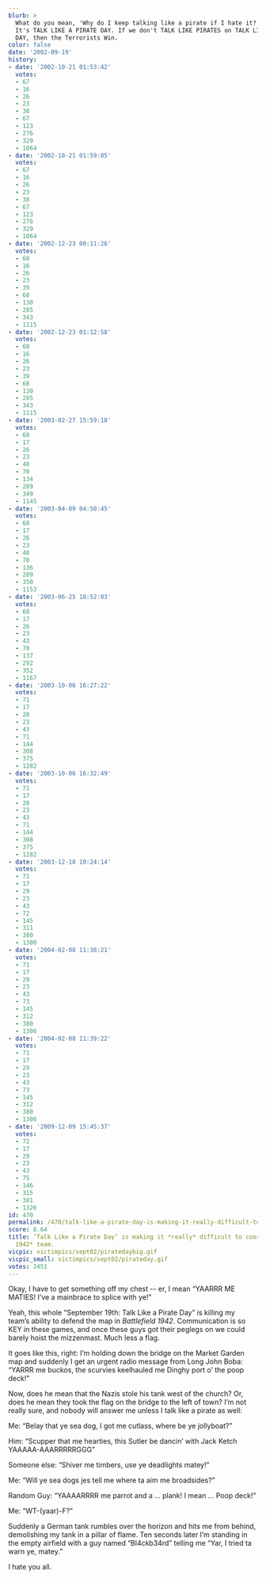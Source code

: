 ```yaml
---
blurb: >
  What do you mean, 'Why do I keep talking like a pirate if I hate it?' Well .. DUH.
  It's TALK LIKE A PIRATE DAY. If we don't TALK LIKE PIRATES on TALK LIKE A PIRATE
  DAY, then the Terrorists Win.
color: false
date: '2002-09-19'
history:
- date: '2002-10-21 01:53:42'
  votes:
  - 67
  - 16
  - 26
  - 23
  - 38
  - 67
  - 123
  - 276
  - 329
  - 1064
- date: '2002-10-21 01:59:05'
  votes:
  - 67
  - 16
  - 26
  - 23
  - 38
  - 67
  - 123
  - 276
  - 329
  - 1064
- date: '2002-12-23 00:11:26'
  votes:
  - 68
  - 16
  - 26
  - 23
  - 39
  - 68
  - 130
  - 285
  - 343
  - 1115
- date: '2002-12-23 01:12:58'
  votes:
  - 68
  - 16
  - 26
  - 23
  - 39
  - 68
  - 130
  - 285
  - 343
  - 1115
- date: '2003-02-27 15:59:18'
  votes:
  - 68
  - 17
  - 26
  - 23
  - 40
  - 70
  - 134
  - 289
  - 349
  - 1145
- date: '2003-04-09 04:50:45'
  votes:
  - 68
  - 17
  - 26
  - 23
  - 40
  - 70
  - 136
  - 289
  - 350
  - 1153
- date: '2003-06-25 18:52:03'
  votes:
  - 68
  - 17
  - 26
  - 23
  - 43
  - 70
  - 137
  - 292
  - 352
  - 1167
- date: '2003-10-06 16:27:22'
  votes:
  - 71
  - 17
  - 28
  - 23
  - 43
  - 71
  - 144
  - 308
  - 375
  - 1282
- date: '2003-10-06 16:32:49'
  votes:
  - 71
  - 17
  - 28
  - 23
  - 43
  - 71
  - 144
  - 308
  - 375
  - 1282
- date: '2003-12-18 10:24:14'
  votes:
  - 71
  - 17
  - 29
  - 23
  - 43
  - 72
  - 145
  - 311
  - 380
  - 1300
- date: '2004-02-08 11:38:21'
  votes:
  - 71
  - 17
  - 29
  - 23
  - 43
  - 73
  - 145
  - 312
  - 380
  - 1306
- date: '2004-02-08 11:39:22'
  votes:
  - 71
  - 17
  - 29
  - 23
  - 43
  - 73
  - 145
  - 312
  - 380
  - 1306
- date: '2009-12-09 15:45:37'
  votes:
  - 72
  - 17
  - 29
  - 23
  - 43
  - 75
  - 146
  - 315
  - 381
  - 1326
id: 470
permalink: /470/talk-like-a-pirate-day-is-making-it-really-difficult-to-coordinate-my-battlefield-1942-team/
score: 8.64
title: ‘Talk Like a Pirate Day’ is making it *really* difficult to coordinate my *Battlefield
  1942* team.
vicpic: victimpics/sept02/piratedaybig.gif
vicpic_small: victimpics/sept02/pirateday.gif
votes: 2451
---
```


Okay, I have to get something off my chest -- er, I mean “YAARRR ME
MATIES! I’ve a mainbrace to splice with ye!”

Yeah, this whole “September 19th: Talk Like a Pirate Day” is killing my
team’s ability to defend the map in *Battlefield 1942*. Communication is
so KEY in these games, and once these guys got their peglegs on we could
barely hoist the mizzenmast. Much less a flag.

It goes like this, right: I’m holding down the bridge on the Market
Garden map and suddenly I get an urgent radio message from Long John
Boba: “YARRR me buckos, the scurvies keelhauled me Dinghy port o’ the
poop deck!”

Now, does he mean that the Nazis stole his tank west of the church? Or,
does he mean they took the flag on the bridge to the left of town? I’m
not really sure, and nobody will answer me unless I talk like a pirate
as well:

Me: “Belay that ye sea dog, I got me cutlass, where be ye jollyboat?”

Him: “Scupper that me hearties, this Sutler be dancin’ with Jack Ketch
YAAAAA-AAARRRRRGGG”

Someone else: “Shiver me timbers, use ye deadlights matey!”

Me: “Will ye sea dogs jes tell me where ta aim me broadsides?”

Random Guy: “YAAAARRRR me parrot and a ... plank! I mean ... Poop deck!”

Me: “WT-(yaar)-F?”

Suddenly a German tank rumbles over the horizon and hits me from behind,
demolishing my tank in a pillar of flame. Ten seconds later I’m standing
in the empty airfield with a guy named “Bl4ckb34rd” telling me “Yar, I
tried ta warn ye, matey.”

I hate you all.